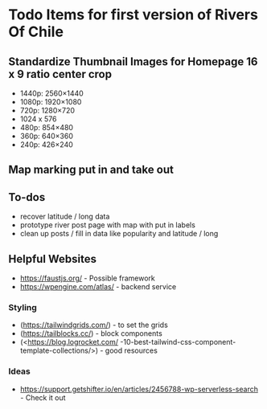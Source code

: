 # Todo Items for first version of Rivers Of Chile

## Standardize Thumbnail Images for Homepage  16 x 9 ratio center crop

* 1440p: 2560×1440
* 1080p: 1920×1080
* 720p: 1280×720
* 1024 x 576
* 480p: 854×480
* 360p: 640×360
* 240p: 426×240

## Map marking put in and take out

## To-dos

* recover latitude / long data
* prototype river post page with map with put in labels
* clean up posts / fill in data like popularity and latitude / long

## Helpful Websites

* <https://faustjs.org/> - Possible framework
* <https://wpengine.com/atlas/> - backend service

### Styling

* (<https://tailwindgrids.com/>) - to set the grids
* (<https://tailblocks.cc/>) - block components
* (<<https://blog.logrocket.com/> -10-best-tailwind-css-component-template-collections/>)  - good resources

### Ideas

* <https://support.getshifter.io/en/articles/2456788-wp-serverless-search>  - Check it out
